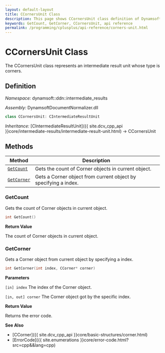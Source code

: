 ```yaml
---
layout: default-layout
title: CCornersUnit Class
description: This page shows CCornersUnit class definition of Dynamsoft Document Normalizer SDK C++ Edition.
keywords: GetCount, GetCorner, CCornersUnit, api reference
permalink: /programming/cplusplus/api-reference/corners-unit.html
---
```


# CCornersUnit Class

The CCornersUnit class represents an intermediate result unit whose type is corners.

## Definition

*Namespace:* dynamsoft::ddn::intermediate_results

*Assembly:* DynamsoftDocumentNormalizer.dll

```cpp
class CCornersUnit: CIntermediateResultUnit
```

*Inheritance:* [CIntermediateResultUnit]({{ site.dcv_cpp_api }}core/intermediate-results/intermediate-result-unit.html) -> CCornersUnit

## Methods

| Method | Description |
|--------|-------------|
| [`GetCount`](#getcount) | Gets the count of Corner objects in current object.|
| [`GetCorner`](#getcorner) | Gets a Corner object from current object by specifying a index. |

### GetCount

Gets the count of Corner objects in current object.

```cpp
int GetCount() 
```

**Return Value**

The count of Corner objects in current object.

### GetCorner

Gets a Corner object from current object by specifying a index.

```cpp
int GetCorner(int index, CCorner* corner)
```

**Parameters**

`[in] index` The index of the Corner object.

`[in, out] corner` The Corner object got by the specific index.

**Return Value**

Returns the error code.

**See Also**

* [CCorner]({{ site.dcv_cpp_api }}core/basic-structures/corner.html)
* [ErrorCode]({{ site.enumerations }}core/error-code.html?src=cpp&&lang=cpp)

